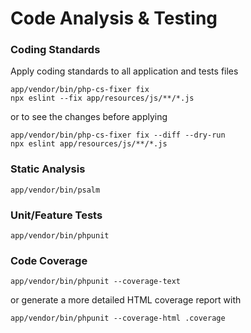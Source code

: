 # Code Analysis & Testing

### Coding Standards

Apply coding standards to all application and tests files

```text
app/vendor/bin/php-cs-fixer fix
npx eslint --fix app/resources/js/**/*.js
```

or to see the changes before applying

```text
app/vendor/bin/php-cs-fixer fix --diff --dry-run
npx eslint app/resources/js/**/*.js
```

### Static Analysis

```text
app/vendor/bin/psalm
```

### Unit/Feature Tests

```text
app/vendor/bin/phpunit
```

### Code Coverage

```text
app/vendor/bin/phpunit --coverage-text
```

or generate a more detailed HTML coverage report with

```text
app/vendor/bin/phpunit --coverage-html .coverage
```

